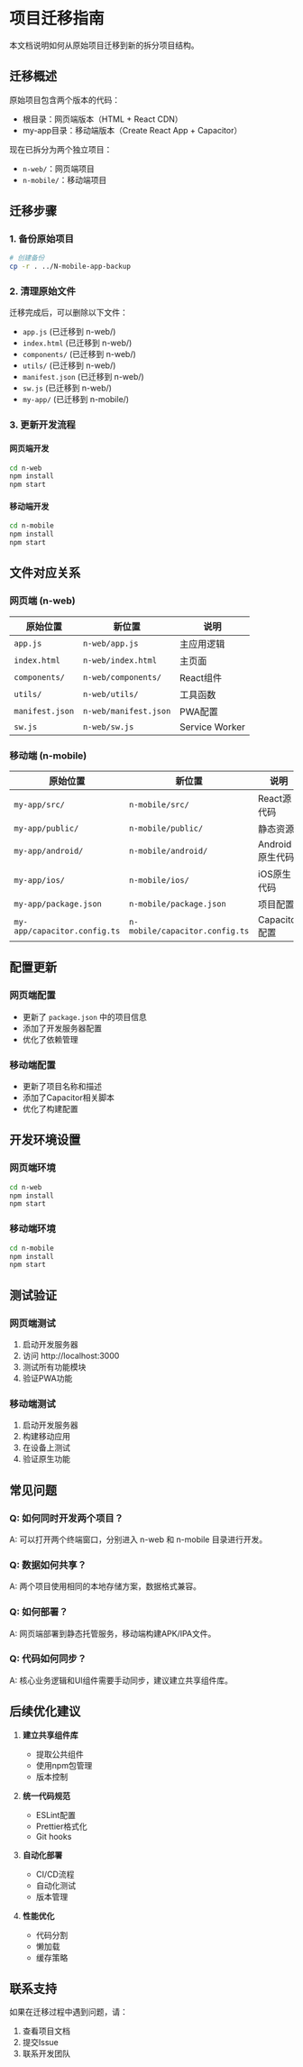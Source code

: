# 项目迁移指南

本文档说明如何从原始项目迁移到新的拆分项目结构。

## 迁移概述

原始项目包含两个版本的代码：
- 根目录：网页端版本（HTML + React CDN）
- my-app目录：移动端版本（Create React App + Capacitor）

现在已拆分为两个独立项目：
- `n-web/`：网页端项目
- `n-mobile/`：移动端项目

## 迁移步骤

### 1. 备份原始项目

```bash
# 创建备份
cp -r . ../N-mobile-app-backup
```

### 2. 清理原始文件

迁移完成后，可以删除以下文件：
- `app.js` (已迁移到 n-web/)
- `index.html` (已迁移到 n-web/)
- `components/` (已迁移到 n-web/)
- `utils/` (已迁移到 n-web/)
- `manifest.json` (已迁移到 n-web/)
- `sw.js` (已迁移到 n-web/)
- `my-app/` (已迁移到 n-mobile/)

### 3. 更新开发流程

#### 网页端开发
```bash
cd n-web
npm install
npm start
```

#### 移动端开发
```bash
cd n-mobile
npm install
npm start
```

## 文件对应关系

### 网页端 (n-web)
| 原始位置 | 新位置 | 说明 |
|---------|--------|------|
| `app.js` | `n-web/app.js` | 主应用逻辑 |
| `index.html` | `n-web/index.html` | 主页面 |
| `components/` | `n-web/components/` | React组件 |
| `utils/` | `n-web/utils/` | 工具函数 |
| `manifest.json` | `n-web/manifest.json` | PWA配置 |
| `sw.js` | `n-web/sw.js` | Service Worker |

### 移动端 (n-mobile)
| 原始位置 | 新位置 | 说明 |
|---------|--------|------|
| `my-app/src/` | `n-mobile/src/` | React源代码 |
| `my-app/public/` | `n-mobile/public/` | 静态资源 |
| `my-app/android/` | `n-mobile/android/` | Android原生代码 |
| `my-app/ios/` | `n-mobile/ios/` | iOS原生代码 |
| `my-app/package.json` | `n-mobile/package.json` | 项目配置 |
| `my-app/capacitor.config.ts` | `n-mobile/capacitor.config.ts` | Capacitor配置 |

## 配置更新

### 网页端配置
- 更新了 `package.json` 中的项目信息
- 添加了开发服务器配置
- 优化了依赖管理

### 移动端配置
- 更新了项目名称和描述
- 添加了Capacitor相关脚本
- 优化了构建配置

## 开发环境设置

### 网页端环境
```bash
cd n-web
npm install
npm start
```

### 移动端环境
```bash
cd n-mobile
npm install
npm start
```

## 测试验证

### 网页端测试
1. 启动开发服务器
2. 访问 http://localhost:3000
3. 测试所有功能模块
4. 验证PWA功能

### 移动端测试
1. 启动开发服务器
2. 构建移动应用
3. 在设备上测试
4. 验证原生功能

## 常见问题

### Q: 如何同时开发两个项目？
A: 可以打开两个终端窗口，分别进入 n-web 和 n-mobile 目录进行开发。

### Q: 数据如何共享？
A: 两个项目使用相同的本地存储方案，数据格式兼容。

### Q: 如何部署？
A: 网页端部署到静态托管服务，移动端构建APK/IPA文件。

### Q: 代码如何同步？
A: 核心业务逻辑和UI组件需要手动同步，建议建立共享组件库。

## 后续优化建议

1. **建立共享组件库**
   - 提取公共组件
   - 使用npm包管理
   - 版本控制

2. **统一代码规范**
   - ESLint配置
   - Prettier格式化
   - Git hooks

3. **自动化部署**
   - CI/CD流程
   - 自动化测试
   - 版本管理

4. **性能优化**
   - 代码分割
   - 懒加载
   - 缓存策略

## 联系支持

如果在迁移过程中遇到问题，请：
1. 查看项目文档
2. 提交Issue
3. 联系开发团队 